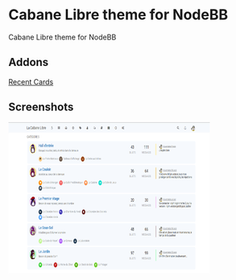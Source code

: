Cabane Libre theme for NodeBB
====================

Cabane Libre theme for NodeBB

## Addons

[Recent Cards](https://github.com/TheWorms/nodebb-plugin-recent-cards-cabane-libre)

## Screenshots

![preview](screenshot.png)
